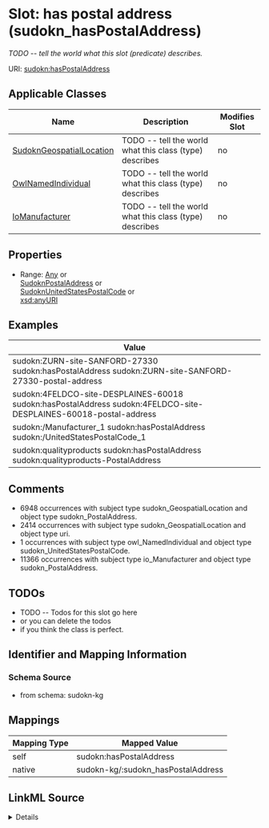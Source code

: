 

# Slot: has postal address (sudokn_hasPostalAddress)


_TODO -- tell the world what this slot (predicate) describes._





URI: [sudokn:hasPostalAddress](http://asu.edu/semantics/SUDOKN/hasPostalAddress)



<!-- no inheritance hierarchy -->





## Applicable Classes

| Name | Description | Modifies Slot |
| --- | --- | --- |
| [SudoknGeospatialLocation](../classes/SudoknGeospatialLocation.md) | TODO -- tell the world what this class (type) describes |  no  |
| [OwlNamedIndividual](../classes/OwlNamedIndividual.md) | TODO -- tell the world what this class (type) describes |  no  |
| [IoManufacturer](../classes/IoManufacturer.md) | TODO -- tell the world what this class (type) describes |  no  |







## Properties

* Range: [Any](../classes/Any.md)&nbsp;or&nbsp;<br />[SudoknPostalAddress](../classes/SudoknPostalAddress.md)&nbsp;or&nbsp;<br />[SudoknUnitedStatesPostalCode](../classes/SudoknUnitedStatesPostalCode.md)&nbsp;or&nbsp;<br />[xsd:anyURI](http://www.w3.org/2001/XMLSchema#anyURI)






## Examples

| Value |
| --- |
| sudokn:ZURN-site-SANFORD-27330 sudokn:hasPostalAddress sudokn:ZURN-site-SANFORD-27330-postal-address |
| sudokn:4FELDCO-site-DESPLAINES-60018 sudokn:hasPostalAddress sudokn:4FELDCO-site-DESPLAINES-60018-postal-address |
| sudokn:/Manufacturer_1 sudokn:hasPostalAddress sudokn:/UnitedStatesPostalCode_1 |
| sudokn:qualityproducts sudokn:hasPostalAddress sudokn:qualityproducts-PostalAddress |

## Comments

* 6948 occurrences with subject type sudokn_GeospatialLocation and object type sudokn_PostalAddress.
* 2414 occurrences with subject type sudokn_GeospatialLocation and object type uri.
* 1 occurrences with subject type owl_NamedIndividual and object type sudokn_UnitedStatesPostalCode.
* 11366 occurrences with subject type io_Manufacturer and object type sudokn_PostalAddress.

## TODOs

* TODO -- Todos for this slot go here
* or you can delete the todos
* if you think the class is perfect.

## Identifier and Mapping Information







### Schema Source


* from schema: sudokn-kg




## Mappings

| Mapping Type | Mapped Value |
| ---  | ---  |
| self | sudokn:hasPostalAddress |
| native | sudokn-kg/:sudokn_hasPostalAddress |




## LinkML Source

<details>
```yaml
name: sudokn_hasPostalAddress
description: TODO -- tell the world what this slot (predicate) describes.
title: has postal address
todos:
- TODO -- Todos for this slot go here
- or you can delete the todos
- if you think the class is perfect.
comments:
- 6948 occurrences with subject type sudokn_GeospatialLocation and object type sudokn_PostalAddress.
- 2414 occurrences with subject type sudokn_GeospatialLocation and object type uri.
- 1 occurrences with subject type owl_NamedIndividual and object type sudokn_UnitedStatesPostalCode.
- 11366 occurrences with subject type io_Manufacturer and object type sudokn_PostalAddress.
examples:
- value: sudokn:ZURN-site-SANFORD-27330 sudokn:hasPostalAddress sudokn:ZURN-site-SANFORD-27330-postal-address
- value: sudokn:4FELDCO-site-DESPLAINES-60018 sudokn:hasPostalAddress sudokn:4FELDCO-site-DESPLAINES-60018-postal-address
- value: sudokn:/Manufacturer_1 sudokn:hasPostalAddress sudokn:/UnitedStatesPostalCode_1
- value: sudokn:qualityproducts sudokn:hasPostalAddress sudokn:qualityproducts-PostalAddress
from_schema: sudokn-kg
rank: 1000
slot_uri: sudokn:hasPostalAddress
alias: sudokn_hasPostalAddress
domain_of:
- io_Manufacturer
- owl_NamedIndividual
- sudokn_GeospatialLocation
subproperty_of: io_denotedBy
range: Any
any_of:
- range: sudokn_PostalAddress
- range: sudokn_UnitedStatesPostalCode
- range: uri

```
</details>